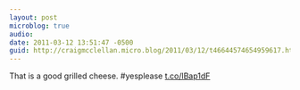 ```yaml
---
layout: post
microblog: true
audio: 
date: 2011-03-12 13:51:47 -0500
guid: http://craigmcclellan.micro.blog/2011/03/12/t46644574654959617.html
---
```

That is a good grilled cheese. #yesplease  [t.co/lBap1dF](http://t.co/lBap1dF)
